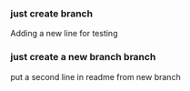 
 ### just create branch
Adding a new line for testing

 ### just create a new branch branch

put a second line in readme from new branch
